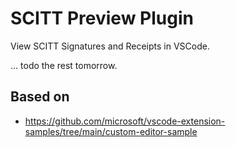 # SCITT Preview Plugin

View SCITT Signatures and Receipts in VSCode.

... todo the rest tomorrow.

## Based on 

- https://github.com/microsoft/vscode-extension-samples/tree/main/custom-editor-sample